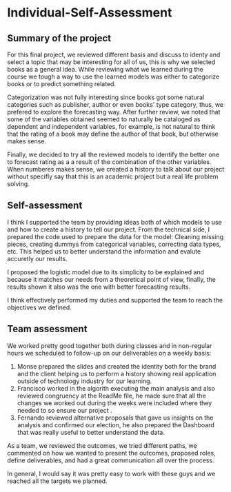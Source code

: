 # Individual-Self-Assessment

## Summary of the project

For this final project, we reviewed different basis and discuss to identy and select a topic that may be interesting for all of us, this is why we selected books as a general idea. While reviewing what we learned during the course we tough a way to use the learned models was either to categorize books or to predict something related. 

Categorization was not fully interesting since books got some natural categories such as publisher, author or even books' type category, thus, we prefered to explore the forecasting way. After further review, we noted that some of the variables obtained seemed to naturally be cataloged as dependent and independent variables, for example, is not natural to think that the rating of a book may define the author of that book, but otherwise makes sense. 

Finally, we decided to try all the reviewed models to identify the better one to forecast rating as a a result of the combination of the other variables. When numberes makes sense, we created a history to talk about our project without specifly say that this is an academic project but a real life problem solving.  

##  Self-assessment

I think I supported the team by providing ideas both of which models to use and how to create a history to tell our project. From the technical side, I prepared the code used to prepare the data for the model: Cleaning missing pieces, creating dummys from categorical variables, correcting data types, etc. This helped us to better understand the information and evalute accuretly our results.

I proposed the logistic model due to its simplicity to be explained and because it matches our needs from a theoretical point of view, finally, the results shown it also was the one with better forecasting results.

I think effectively performed my duties and supported the team to reach the objectives we defined.  

## Team assessment

We worked pretty good together both during classes and in non-regular hours we scheduled to follow-up on our deliverables on a weekly basis: 

1) Monse prepared the slides and created the identity both for the brand and the client helping us to perform a history showing real application outside of technology industry for our learning. 
2) Francisco worked in the algorith executing the main analysis and also reviewed congruency at the ReadMe file, he made sure that all the changes we worked out during the weeks were included where they needed to so ensure our project . 
3) Fernando reviewed alternative proposals that gave us insights on the analysis and confirmed our election, he also prepared the Dashboard that was really useful to better understand the data. 

As a team, we reviewed the outcomes, we tried different paths, we commented on how we wanted to present the outcomes, proposed roles, define deliverables, and had a great communication all over the process. 

In general, I would say it was pretty easy to work with these guys and we reached all the targets we planned. 
